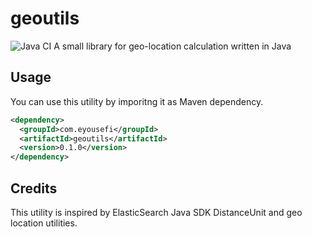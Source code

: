 # geoutils
![Java CI](https://github.com/com-eyousefi/geoutils/workflows/Java%20CI/badge.svg)
A small library for geo-location calculation written in Java

## Usage
You can use this utility by imporitng it as  Maven dependency.

```xml
<dependency>
  <groupId>com.eyousefi</groupId>
  <artifactId>geoutils</artifactId>
  <version>0.1.0</version>
</dependency>
```

## Credits
This utility is inspired by ElasticSearch Java SDK DistanceUnit and geo location utilities.
